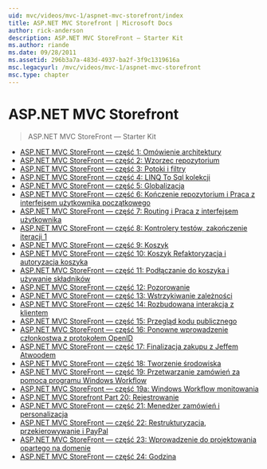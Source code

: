 ```yaml
---
uid: mvc/videos/mvc-1/aspnet-mvc-storefront/index
title: ASP.NET MVC Storefront | Microsoft Docs
author: rick-anderson
description: ASP.NET MVC StoreFront — Starter Kit
ms.author: riande
ms.date: 09/28/2011
ms.assetid: 296b3a7a-483d-4937-ba2f-3f9c1319616a
msc.legacyurl: /mvc/videos/mvc-1/aspnet-mvc-storefront
msc.type: chapter
---
```

<a name="aspnet-mvc-storefront"></a>ASP.NET MVC Storefront
====================
> ASP.NET MVC StoreFront — Starter Kit


- [ASP.NET MVC StoreFront — część 1: Omówienie architektury](aspnet-mvc-storefront-part-1-architectural-discussion-and-overview.md)
- [ASP.NET MVC StoreFront — część 2: Wzorzec repozytorium](aspnet-mvc-storefront-part-2-the-repository-pattern.md)
- [ASP.NET MVC StoreFront — część 3: Potoki i filtry](aspnet-mvc-storefront-part-3-pipes-and-filters.md)
- [ASP.NET MVC StoreFront — część 4: LINQ To Sql kolekcji](aspnet-mvc-storefront-part-4-linq-to-sql-spike.md)
- [ASP.NET MVC StoreFront — część 5: Globalizacja](aspnet-mvc-storefront-part-5-globalization.md)
- [ASP.NET MVC StoreFront — część 6: Kończenie repozytorium i Praca z interfejsem użytkownika początkowego](aspnet-mvc-storefront-part-6-finishing-the-repository-and-initial-ui-work.md)
- [ASP.NET MVC StoreFront — część 7: Routing i Praca z interfejsem użytkownika](aspnet-mvc-storefront-part-7-routing-and-ui-work.md)
- [ASP.NET MVC StoreFront — część 8: Kontrolery testów, zakończenie iteracji 1](aspnet-mvc-storefront-part-8-testing-controllers-iteration-1-complete.md)
- [ASP.NET MVC StoreFront — część 9: Koszyk](aspnet-mvc-storefront-part-9-the-shopping-cart.md)
- [ASP.NET MVC StoreFront — część 10: Koszyk Refaktoryzacja i autoryzacja koszyka](aspnet-mvc-storefront-part-10-shopping-cart-refactor-and-authorization.md)
- [ASP.NET MVC StoreFront — część 11: Podłączanie do koszyka i używanie składników](aspnet-mvc-storefront-part-11-hooking-up-the-shopping-cart-and-using-components.md)
- [ASP.NET MVC StoreFront — część 12: Pozorowanie](aspnet-mvc-storefront-part-12-mocking.md)
- [ASP.NET MVC StoreFront — część 13: Wstrzykiwanie zależności](aspnet-mvc-storefront-part-13-dependency-injection.md)
- [ASP.NET MVC StoreFront — część 14: Rozbudowana interakcja z klientem](aspnet-mvc-storefront-part-14-rich-client-interaction.md)
- [ASP.NET MVC StoreFront — część 15: Przegląd kodu publicznego](aspnet-mvc-storefront-part-15-public-code-review.md)
- [ASP.NET MVC StoreFront — część 16: Ponowne wprowadzenie członkostwa z protokołem OpenID](aspnet-mvc-storefront-part-16-membership-redo-with-openid.md)
- [ASP.NET MVC StoreFront — część 17: Finalizacja zakupu z Jeffem Atwoodem](aspnet-mvc-storefront-part-17-checkout-with-jeff-atwood.md)
- [ASP.NET MVC StoreFront — część 18: Tworzenie środowiska](aspnet-mvc-storefront-part-18-creating-an-experience.md)
- [ASP.NET MVC StoreFront — część 19: Przetwarzanie zamówień za pomocą programu Windows Workflow](aspnet-mvc-storefront-part-19-processing-orders-with-windows-workflow.md)
- [ASP.NET MVC StoreFront — część 19a: Windows Workflow monitowania](aspnet-mvc-storefront-part-19a-windows-workflow-followup.md)
- [ASP.NET MVC Storefront Part 20: Rejestrowanie](aspnet-mvc-storefront-part-20-logging.md)
- [ASP.NET MVC StoreFront — część 21: Menedżer zamówień i personalizacja](aspnet-mvc-storefront-part-21-order-manager-and-personalization.md)
- [ASP.NET MVC StoreFront — część 22: Restrukturyzacja, przekierowywanie i PayPal](aspnet-mvc-storefront-part-22-restructuring-rerouting-and-paypal.md)
- [ASP.NET MVC StoreFront — część 23: Wprowadzenie do projektowania opartego na domenie](aspnet-mvc-storefront-part-23-getting-started-with-domain-driven-design.md)
- [ASP.NET MVC StoreFront — część 24: Godzina](aspnet-mvc-storefront-part-24-finis.md)
